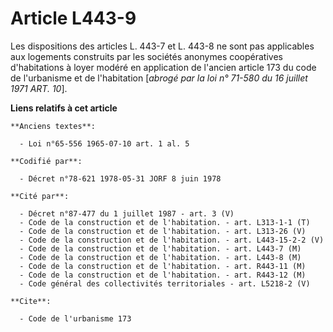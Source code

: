 # Article L443-9

Les dispositions des articles L. 443-7 et L. 443-8 ne sont pas applicables aux logements construits par les sociétés anonymes
coopératives d'habitations à loyer modéré en application de l'ancien article 173 du code de l'urbanisme et de l'habitation
[*abrogé par la loi n° 71-580 du 16 juillet 1971 ART. 10*].

**Liens relatifs à cet article**

	**Anciens textes**:

	  - Loi n°65-556 1965-07-10 art. 1 al. 5

	**Codifié par**:

	  - Décret n°78-621 1978-05-31 JORF 8 juin 1978

	**Cité par**:

	  - Décret n°87-477 du 1 juillet 1987 - art. 3 (V)
	  - Code de la construction et de l'habitation. - art. L313-1-1 (T)
	  - Code de la construction et de l'habitation. - art. L313-26 (V)
	  - Code de la construction et de l'habitation. - art. L443-15-2-2 (V)
	  - Code de la construction et de l'habitation. - art. L443-7 (M)
	  - Code de la construction et de l'habitation. - art. L443-8 (M)
	  - Code de la construction et de l'habitation. - art. R443-11 (M)
	  - Code de la construction et de l'habitation. - art. R443-12 (M)
	  - Code général des collectivités territoriales - art. L5218-2 (V)

	**Cite**:

	  - Code de l'urbanisme 173

